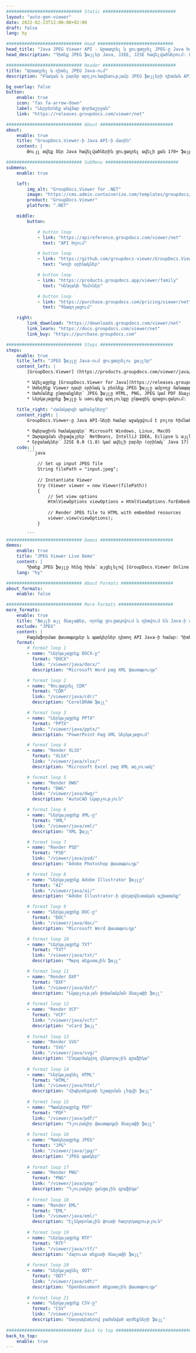 ```yaml
---
############################# Static ############################
layout: "auto-gen-viewer"
date: 2022-02-23T12:00:00+02:00
draft: false
lang: hy

############################# Head #############################
head_title: "Java JPEG Viewer API - Արտադրել և ցուցադրել JPEG-ը Java հավելվածներում"
head_description: "Դիտեք JPEG ֆայլեր Java, J2EE, J2SE հավելվածներում: Աջակցում է 170+ փաստաթղթերի և պատկերի ֆայլերի ձևաչափերի դիտում HTML, PDF կամ պատկերի ռեժիմում՝ առաջադեմ գործառույթներով՝ փաստաթղթերի դիտման ընտրանքները կառավարելու համար:"

############################# Header ############################
title: "Արտադրել և դիտել JPEG Java-ում" 
description: "Բնական և բարձր արդյունավետությամբ JPEG ֆայլերի դիտման API Java, J2EE և J2SE հիմնված հավելվածների համար, որն աջակցում է լրացուցիչ հնարավորությունների լայն շրջանակ՝ ելքային փաստաթղթի ձևաչափը հարմարեցնելու համար:" 

bg_overlay: false
button:
    enable: true
    icon: "fas fa-arrow-down"
    label: "Ներբեռնեք անվճար փորձաշրջան"
    link: "https://releases.groupdocs.com/viewer/net"

############################# About ############################
about:
    enable: true
    title: "GroupDocs.Viewer-ի Java API-ի մասին" 
    content: |
        Թույլ տվեք ձեր Java հավելվածներին ցուցադրել ավելի քան 170+ ֆայլի ձևաչափեր HTML, PDF կամ պատկերի ռեժիմներում՝ օգտագործելով GroupDocs.Viewer Java API-ների համար՝ առանց որևէ լրացուցիչ ծրագրաշարի տեղադրման; ինչպիսիք են Microsoft Office, Apache Open Office, Adobe Acrobat Reader և այլն: Մշակողները կարող են հեշտությամբ դիտել բոլոր հայտնի պատկերները և փաստաթղթերի տեսակները, ներառյալ Microsoft Office, OpenDocument, HTML, PDF, Archive, Diagrams, Photoshop, AutoCAD և ծրագրավորման լեզուների ձևաչափերը Java հավելվածների ներսում: արագ և բարձրորակ մատուցում։

############################# SubMenu ############################
submenu:
    enable: true

    left:
        img_alt: "GroupDocs.Viewer for .NET"
        image: "https://cms.admin.containerize.com/templates/groupdocs/images/product-logos/90x90-noborder/groupdocs-viewer-net.png"
        product: "GroupDocs.Viewer"
        platform: ".NET"

    middle:
        button:

            # button loop
            - link: "https://apireference.groupdocs.com/viewer/net"
              text: "API հղում"

            # button loop
            - link: "https://github.com/groupdocs-viewer/GroupDocs.Viewer-for-.NET"
              text: "Կոդի օրինակներ"

            # button loop
            - link: "https://products.groupdocs.app/viewer/family"
              text: "Կենդանի Դեմոներ"

            # button loop
            - link: "https://purchase.groupdocs.com/pricing/viewer/net"
              text: "Գնագոյացում"

    right:
        link_download: "https://downloads.groupdocs.com/viewer/net"
        link_learn: "https://docs.groupdocs.com/viewer/net"
        link_buy: "https://purchase.groupdocs.com"

############################# Steps ############################
steps:
    enable: true
    title_left: "JPEG ֆայլը Java-ում ցուցադրելու քայլեր" 
    content_left: |
        [GroupDocs.Viewer] (https://products.groupdocs.com/viewer/java/) օգնությամբ դուք կարող եք մի քանի քայլով JPEG-ը վերածել HTML, JPEG, PNG կամ PDF:

        * Ավելացրեք [GroupDocs.Viewer for Java](https://releases.groupdocs.com/viewer/java/) որպես կախվածություն ձեր նախագծին: 
        * Ստեղծեք Viewer դասի օրինակ և բեռնեք JPEG ֆայլը ամբողջ ճանապարհով: 
        * Սահմանեք ընտրանքներ՝ JPEG ֆայլը HTML, PNG, JPEG կամ PDF ձևաչափով վերածելու համար: 
        * Ներկայացրեք ֆայլը և ստուգեք արդյունքը ընթացիկ գրացուցակում: 
        
    title_right: "Համակարգի պահանջները" 
    content_right: |
        GroupDocs.Viewer-ը Java API-ների համար աջակցվում է բոլոր հիմնական հարթակներում և օպերացիոն համակարգերում: Նախքան ստորև նշված կոդը գործարկելը, համոզվեք, որ ձեր համակարգում տեղադրված են հետևյալ նախադրյալները.

        * Օպերացիոն համակարգեր՝ Microsoft Windows, Linux, MacOS 
        * Զարգացման միջավայրեր՝ NetBeans, IntelliJ IDEA, Eclipse և այլն: 
        * Շրջանակներ՝ J2SE 8.0 (1.8) կամ ավելի բարձր (օրինակ՝ Java 17) 
    code: |
        ```java
                        
            // Set up input JPEG file
            String filePath = "input.jpeg";
        
            // Instantiate Viewer
            try (Viewer viewer = new Viewer(filePath))
            {
            	// Set view options 
            	HtmlViewOptions viewOptions = HtmlViewOptions.forEmbeddedResources();
                    
            	// Render JPEG file to HTML with embedded resources
            	viewer.view(viewOptions);
            }
             
        ```
############################# Demos ############################
demos:
    enable: true
    title: "JPEG Viewer Live Demo"
    content: |
        Դիտեք JPEG ֆայլը հենց հիմա՝ այցելելով [GroupDocs.Viewer Online Apps](https://products.groupdocs.app/viewer/jpeg) կայքը:
    lang: "hy"

############################# About Formats ####################
about_formats:
    enable: false

############################# More Formats #####################
more_formats:
    enable: true
    title: "Ֆայլի այլ ձևաչափեր, որոնք ցուցադրվում և դիտվում են Java-ի միջոցով"
    exclude: "JPEG"
    content: |
        Բազմաֆորմատ փաստաթղթեր և պատկերներ դիտող API Java-ի համար: Դիտեք ստորև ներկայացված ֆայլերի հայտնի ձևաչափերից մի քանիսը առանց արտաքին դիտողների:
    format: 
        # format loop 1
        - name: "Ներկայացրեք DOCX-ը"
          format: "DOCX"
          link: "/viewer/java/docx/"
          description: "Microsoft Word բաց XML փաստաթուղթ" 

        # format loop 2
        - name: "Ցուցադրել CDR" 
          format: "CDR"
          link: "/viewer/java/cdr/"
          description: "CorelDRAW ֆայլ" 

        # format loop 3
        - name: "Ներկայացրեք PPTX"
          format: "PPTX"
          link: "/viewer/java/pptx/"
          description: "PowerPoint Բաց XML ներկայացում" 

        # format loop 4
        - name: "Render XLSX"
          format: "XLSX"
          link: "/viewer/java/xlsx/"
          description: "Microsoft Excel բաց XML աղյուսակ" 

        # format loop 5
        - name: "Render DWG"
          format: "DWG"
          link: "/viewer/java/dwg/"
          description: "AutoCAD Նկարչություն"

        # format loop 6
        - name: "Ներկայացրեք XML-ը"
          format: "XML"
          link: "/viewer/java/xml/"
          description: "XML ֆայլ"

        # format loop 7
        - name: "Render PSD"
          format: "PSD"
          link: "/viewer/java/psd/"
          description: "Adobe Photoshop փաստաթուղթ"

        # format loop 8
        - name: "Ներկայացրեք Adobe Illustrator ֆայլը"
          format: "AI"
          link: "/viewer/java/ai/"
          description: "Adobe Illustrator-ի գեղարվեստական ​​աշխատանք"

        # format loop 9
        - name: "Ներկայացրեք DOC-ը"
          format: "DOC"
          link: "/viewer/java/doc/"
          description: "Microsoft Word փաստաթուղթ" 

        # format loop 10
        - name: "Ներկայացրեք TXT" 
          format: "TXT"
          link: "/viewer/java/txt/"
          description: "Պարզ տեքստային ֆայլ" 

        # format loop 11
        - name: "Render DXF" 
          format: "DXF"
          link: "/viewer/java/dxf/"
          description: "Նկարչության փոխանակման ձևաչափի ֆայլ"  
          
        # format loop 12
        - name: "Render VCF"
          format: "VCF"
          link: "/viewer/java/vcf/"
          description: "vCard ֆայլ"  
              
        # format loop 13
        - name: "Render SVG"
          format: "SVG"
          link: "/viewer/java/svg/"
          description: "Ընդարձակվող վեկտորային գրաֆիկա" 
          
        # format loop 14
        - name: "Ներկայացնել HTML"
          format: "HTML"
          link: "/viewer/java/html/"
          description: "Հիպերտեքստի նշագրման լեզվի ֆայլ" 
          
        # format loop 15
        - name: "Պատկերացրեք PDF"
          format: "PDF"
          link: "/viewer/java/pdf/"
          description: "Դյուրակիր փաստաթղթի ձևաչափի ֆայլ"
          
        # format loop 16
        - name: "Պատկերացրեք JPEG"
          format: "JPG"
          link: "/viewer/java/jpg/"
          description: "JPEG պատկեր"
          
        # format loop 17
        - name: "Render PNG"
          format: "PNG"
          link: "/viewer/java/png/"
          description: "Դյուրակիր ցանցային գրաֆիկա" 
          
        # format loop 18
        - name: "Render EML"
          format: "EML"
          link: "/viewer/java/eml/"
          description: "Էլեկտրոնային փոստի հաղորդագրություն" 
          
        # format loop 19
        - name: "Ներկայացրեք RTF"
          format: "RTF"
          link: "/viewer/java/rtf/"
          description: "Հարուստ տեքստի ձևաչափի ֆայլ" 
          
        # format loop 20
        - name: "Ներկայացնել ODT"
          format: "ODT"
          link: "/viewer/java/odt/"
          description: "OpenDocument տեքստային փաստաթուղթ" 
          
        # format loop 21
        - name: "Ներկայացրեք CSV-ը"
          format: "CSV"
          link: "/viewer/java/csv/"
          description: "Ստորակետերով բաժանված արժեքների ֆայլ" 
          
############################# Back to top ###############################
back_to_top:
    enable: true
---
```


